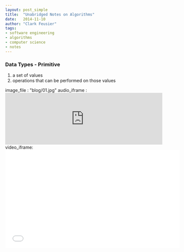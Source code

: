 ```yaml
---
layout: post_simple
title:  "Unabridged Notes on Algorithms"
date:   2014-11-10
author: "Clark Feusier"
tags:
- software engineering
- algorithms
- computer science
- notes
---
```


### Data Types - Primitive

1. a set of values
2. operations that can be performed on those values

image_file : "blog/01.jpg"
audio_iframe : <iframe width="100%" height="166" scrolling="no" frameborder="no" src="https://w.soundcloud.com/player/?url=https%3A//api.soundcloud.com/tracks/69160803&amp;color=ff5500&amp;auto_play=false&amp;hide_related=false&amp;show_artwork=true"></iframe>
video_iframe: <iframe width="560" height="315" src="//www.youtube.com/embed/J5Vr9Rs8fBs" frameborder="0" allowfullscreen></iframe>